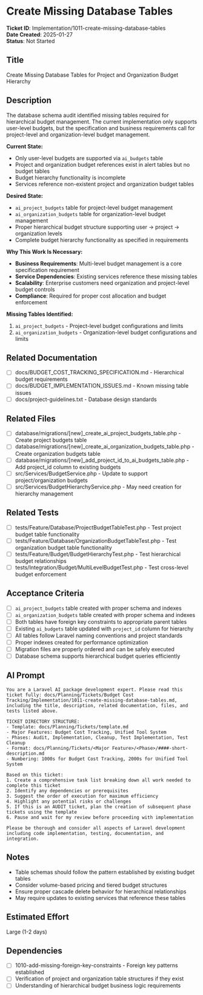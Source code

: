 # Create Missing Database Tables

**Ticket ID**: Implementation/1011-create-missing-database-tables  
**Date Created**: 2025-01-27  
**Status**: Not Started  

## Title
Create Missing Database Tables for Project and Organization Budget Hierarchy

## Description
The database schema audit identified missing tables required for hierarchical budget management. The current implementation only supports user-level budgets, but the specification and business requirements call for project-level and organization-level budget management.

**Current State:**
- Only user-level budgets are supported via `ai_budgets` table
- Project and organization budget references exist in alert tables but no budget tables
- Budget hierarchy functionality is incomplete
- Services reference non-existent project and organization budget tables

**Desired State:**
- `ai_project_budgets` table for project-level budget management
- `ai_organization_budgets` table for organization-level budget management
- Proper hierarchical budget structure supporting user → project → organization levels
- Complete budget hierarchy functionality as specified in requirements

**Why This Work Is Necessary:**
- **Business Requirements**: Multi-level budget management is a core specification requirement
- **Service Dependencies**: Existing services reference these missing tables
- **Scalability**: Enterprise customers need organization and project-level budget controls
- **Compliance**: Required for proper cost allocation and budget enforcement

**Missing Tables Identified:**
1. `ai_project_budgets` - Project-level budget configurations and limits
2. `ai_organization_budgets` - Organization-level budget configurations and limits

## Related Documentation
- [ ] docs/BUDGET_COST_TRACKING_SPECIFICATION.md - Hierarchical budget requirements
- [ ] docs/BUDGET_IMPLEMENTATION_ISSUES.md - Known missing table issues
- [ ] docs/project-guidelines.txt - Database design standards

## Related Files
- [ ] database/migrations/[new]_create_ai_project_budgets_table.php - Create project budgets table
- [ ] database/migrations/[new]_create_ai_organization_budgets_table.php - Create organization budgets table
- [ ] database/migrations/[new]_add_project_id_to_ai_budgets_table.php - Add project_id column to existing budgets
- [ ] src/Services/BudgetService.php - Update to support project/organization budgets
- [ ] src/Services/BudgetHierarchyService.php - May need creation for hierarchy management

## Related Tests
- [ ] tests/Feature/Database/ProjectBudgetTableTest.php - Test project budget table functionality
- [ ] tests/Feature/Database/OrganizationBudgetTableTest.php - Test organization budget table functionality
- [ ] tests/Feature/Budget/BudgetHierarchyTest.php - Test hierarchical budget relationships
- [ ] tests/Integration/Budget/MultiLevelBudgetTest.php - Test cross-level budget enforcement

## Acceptance Criteria
- [ ] `ai_project_budgets` table created with proper schema and indexes
- [ ] `ai_organization_budgets` table created with proper schema and indexes
- [ ] Both tables have foreign key constraints to appropriate parent tables
- [ ] Existing `ai_budgets` table updated with `project_id` column for hierarchy
- [ ] All tables follow Laravel naming conventions and project standards
- [ ] Proper indexes created for performance optimization
- [ ] Migration files are properly ordered and can be safely executed
- [ ] Database schema supports hierarchical budget queries efficiently

## AI Prompt
```
You are a Laravel AI package development expert. Please read this ticket fully: docs/Planning/Tickets/Budget Cost Tracking/Implementation/1011-create-missing-database-tables.md, including the title, description, related documentation, files, and tests listed above.

TICKET DIRECTORY STRUCTURE:
- Template: docs/Planning/Tickets/template.md
- Major Features: Budget Cost Tracking, Unified Tool System
- Phases: Audit, Implementation, Cleanup, Test Implementation, Test Cleanup
- Format: docs/Planning/Tickets/<Major Feature>/<Phase>/####-short-description.md
- Numbering: 1000s for Budget Cost Tracking, 2000s for Unified Tool System

Based on this ticket:
1. Create a comprehensive task list breaking down all work needed to complete this ticket
2. Identify any dependencies or prerequisites
3. Suggest the order of execution for maximum efficiency
4. Highlight any potential risks or challenges
5. If this is an AUDIT ticket, plan the creation of subsequent phase tickets using the template
6. Pause and wait for my review before proceeding with implementation

Please be thorough and consider all aspects of Laravel development including code implementation, testing, documentation, and integration.
```

## Notes
- Table schemas should follow the pattern established by existing budget tables
- Consider volume-based pricing and tiered budget structures
- Ensure proper cascade delete behavior for hierarchical relationships
- May require updates to existing services that reference these tables

## Estimated Effort
Large (1-2 days)

## Dependencies
- [ ] 1010-add-missing-foreign-key-constraints - Foreign key patterns established
- [ ] Verification of project and organization table structures if they exist
- [ ] Understanding of hierarchical budget business logic requirements
